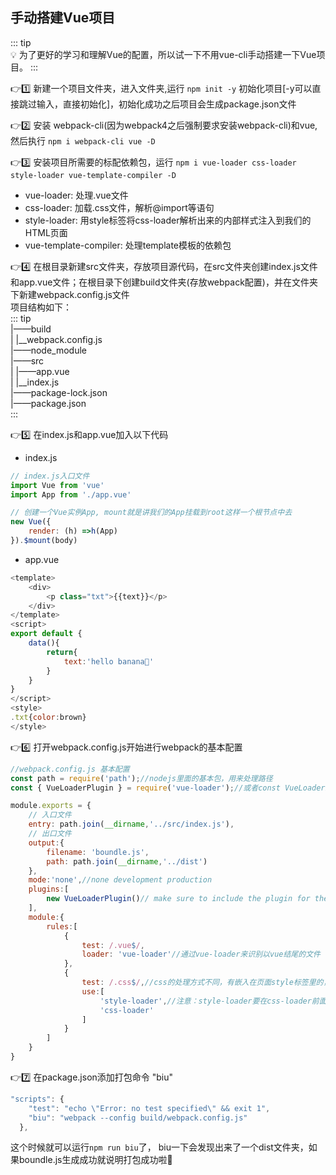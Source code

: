 ## 手动搭建Vue项目
::: tip  
💡 为了更好的学习和理解Vue的配置，所以试一下不用vue-cli手动搭建一下Vue项目。
:::

👉:one: 新建一个项目文件夹，进入文件夹,运行 `npm init -y` 初始化项目[-y可以直接跳过输入，直接初始化]，初始化成功之后项目会生成package.json文件  

👉:two: 安装 webpack-cli(因为webpack4之后强制要求安装webpack-cli)和vue,   然后执行 `npm i webpack-cli vue -D`

👉:three: 安装项目所需要的标配依赖包，运行 `npm i vue-loader css-loader style-loader vue-template-compiler -D`
- vue-loader: 处理.vue文件  
- css-loader: 加载.css文件，解析@import等语句
- style-loader: 用style标签将css-loader解析出来的内部样式注入到我们的HTML页面
- vue-template-compiler: 处理template模板的依赖包

👉:four: 在根目录新建src文件夹，存放项目源代码，在src文件夹创建index.js文件和app.vue文件；在根目录下创建build文件夹(存放webpack配置)，并在文件夹下新建webpack.config.js文件  
项目结构如下：  
::: tip  
    |——build  
    |   |__webpack.config.js  
    |——node_module  
    |——src  
    |   |——app.vue  
    |   |__index.js      
    |——package-lock.json  
    |——package.json  
:::

👉:five: 在index.js和app.vue加入以下代码  
- index.js 
```js
// index.js入口文件
import Vue from 'vue'
import App from './app.vue'

// 创建一个Vue实例App, mount就是讲我们的App挂载到root这样一个根节点中去
new Vue({
    render: (h) =>h(App)
}).$mount(body)
```

- app.vue  
```js
<template>
    <div>
        <p class="txt">{{text}}</p>
    </div>
</template>
<script>
export default {
    data(){
        return{
            text:'hello banana🍌'
        }
    }
}
</script>
<style>
.txt{color:brown}
</style>
```

👉:six: 打开webpack.config.js开始进行webpack的基本配置
```js
//webpack.config.js 基本配置
const path = require('path');//nodejs里面的基本包，用来处理路径
const { VueLoaderPlugin } = require('vue-loader');//或者const VueLoaderPlugin = require('vue-loader/lib/plugin');

module.exports = {
    // 入口文件
    entry: path.join(__dirname,'../src/index.js'),
    // 出口文件
    output:{
        filename: 'boundle.js',
        path: path.join(__dirname,'../dist')
    },
    mode:'none',//none development production
    plugins:[
        new VueLoaderPlugin()// make sure to include the plugin for the magic
    ],
    module:{
        rules:[
            {
                test: /.vue$/,
                loader: 'vue-loader'//通过vue-loader来识别以vue结尾的文件
            },
            {
                test: /.css$/,//css的处理方式不同，有嵌入在页面style标签里的，有从外部文件引入的，我们这里用use来声明
                use:[
                    'style-loader',//注意：style-loader要在css-loader前面
                    'css-loader'
                ]
            }
        ]
    }
}
```

👉:seven: 在package.json添加打包命令 "biu" 
```js
"scripts": {
    "test": "echo \"Error: no test specified\" && exit 1",
    "biu": "webpack --config build/webpack.config.js"
  },
```
这个时候就可以运行`npm run biu`了， biu一下会发现出来了一个dist文件夹，如果boundle.js生成成功就说明打包成功啦🎉






